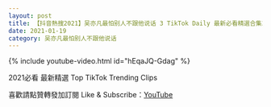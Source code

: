 ```yaml
---
layout: post
title: 【抖音熱搜2021】吴亦凡最怕别人不跟他说话 3 TikTok Daily 最新必看精選合集2021 01 19
date: 2021-01-19
category: 吴亦凡最怕别人不跟他说话
---
```


{% include youtube-video.html id="hEqaJQ-Gdag" %}

2021必看 最新精選 Top TikTok Trending Clips

喜歡請點贊轉發加訂閱 Like & Subscribe：[YouTube](https://www.youtube.com/channel/UCAoR7VcanIPd04uEq_GIylA/videos)

